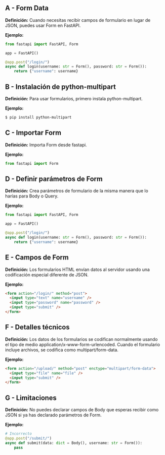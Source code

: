 ## A - Form Data

**Definición:** Cuando necesitas recibir campos de formulario en lugar de JSON, puedes usar Form en FastAPI.

**Ejemplo:**

```python
from fastapi import FastAPI, Form

app = FastAPI()

@app.post("/login/")
async def login(username: str = Form(), password: str = Form()):
    return {"username": username}
```

## B - Instalación de python-multipart

**Definición:** Para usar formularios, primero instala python-multipart.

**Ejemplo:**

```bash
$ pip install python-multipart
```

## C - Importar Form

**Definición:** Importa Form desde fastapi.

**Ejemplo:**

```python
from fastapi import Form
```

## D - Definir parámetros de Form

**Definición:** Crea parámetros de formulario de la misma manera que lo harías para Body o Query.

**Ejemplo:**

```python
from fastapi import FastAPI, Form

app = FastAPI()

@app.post("/login/")
async def login(username: str = Form(), password: str = Form()):
    return {"username": username}
```

## E - Campos de Form

**Definición:** Los formularios HTML envían datos al servidor usando una codificación especial diferente de JSON.

**Ejemplo:**

```html
<form action="/login/" method="post">
  <input type="text" name="username" />
  <input type="password" name="password" />
  <input type="submit" />
</form>
```

## F - Detalles técnicos

**Definición:** Los datos de los formularios se codifican normalmente usando el tipo de medio application/x-www-form-urlencoded. Cuando el formulario incluye archivos, se codifica como multipart/form-data.

**Ejemplo:**

```html
<form action="/upload/" method="post" enctype="multipart/form-data">
  <input type="file" name="file" />
  <input type="submit" />
</form>
```

## G - Limitaciones

**Definición:** No puedes declarar campos de Body que esperas recibir como JSON si ya has declarado parámetros de Form.

**Ejemplo:**

```python
# Incorrecto
@app.post("/submit/")
async def submit(data: dict = Body(), username: str = Form()):
    pass
```
